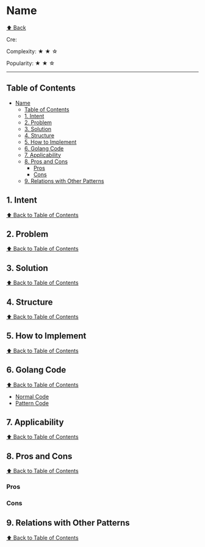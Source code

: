 # Name
[⬆ Back](README.md)

Cre: 

Complexity: &#9733; &#9733; &#9734;

Popularity: &#9733; &#9733; &#9734;

---

## Table of Contents
- [Name](#name)
	- [Table of Contents](#table-of-contents)
	- [1. Intent](#1-intent)
	- [2. Problem](#2-problem)
	- [3. Solution](#3-solution)
	- [4. Structure](#4-structure)
	- [5. How to Implement](#5-how-to-implement)
	- [6. Golang Code](#6-golang-code)
	- [7. Applicability](#7-applicability)
	- [8. Pros and Cons](#8-pros-and-cons)
		- [Pros](#pros)
		- [Cons](#cons)
	- [9. Relations with Other Patterns](#9-relations-with-other-patterns)

## 1. Intent
[⬆ Back to Table of Contents](#table-of-contents)

## 2. Problem
[⬆ Back to Table of Contents](#table-of-contents)

## 3. Solution
[⬆ Back to Table of Contents](#table-of-contents)

## 4. Structure
[⬆ Back to Table of Contents](#table-of-contents)

## 5. How to Implement
[⬆ Back to Table of Contents](#table-of-contents)

## 6. Golang Code
[⬆ Back to Table of Contents](#table-of-contents)

- [Normal Code](normal/main.go)
- [Pattern Code](pattern/main.go)

## 7. Applicability
[⬆ Back to Table of Contents](#table-of-contents)

## 8. Pros and Cons
[⬆ Back to Table of Contents](#table-of-contents)

### Pros

### Cons

## 9. Relations with Other Patterns
[⬆ Back to Table of Contents](#table-of-contents)
